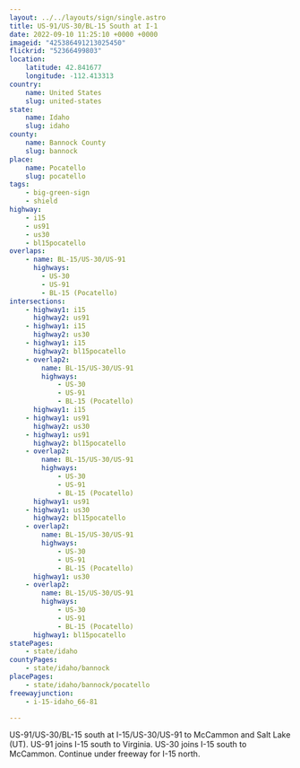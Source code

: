```yaml
---
layout: ../../layouts/sign/single.astro
title: US-91/US-30/BL-15 South at I-1
date: 2022-09-10 11:25:10 +0000 +0000
imageid: "425386491213025450"
flickrid: "52366499803"
location:
    latitude: 42.841677
    longitude: -112.413313
country:
    name: United States
    slug: united-states
state:
    name: Idaho
    slug: idaho
county:
    name: Bannock County
    slug: bannock
place:
    name: Pocatello
    slug: pocatello
tags:
    - big-green-sign
    - shield
highway:
    - i15
    - us91
    - us30
    - bl15pocatello
overlaps:
    - name: BL-15/US-30/US-91
      highways:
        - US-30
        - US-91
        - BL-15 (Pocatello)
intersections:
    - highway1: i15
      highway2: us91
    - highway1: i15
      highway2: us30
    - highway1: i15
      highway2: bl15pocatello
    - overlap2:
        name: BL-15/US-30/US-91
        highways:
            - US-30
            - US-91
            - BL-15 (Pocatello)
      highway1: i15
    - highway1: us91
      highway2: us30
    - highway1: us91
      highway2: bl15pocatello
    - overlap2:
        name: BL-15/US-30/US-91
        highways:
            - US-30
            - US-91
            - BL-15 (Pocatello)
      highway1: us91
    - highway1: us30
      highway2: bl15pocatello
    - overlap2:
        name: BL-15/US-30/US-91
        highways:
            - US-30
            - US-91
            - BL-15 (Pocatello)
      highway1: us30
    - overlap2:
        name: BL-15/US-30/US-91
        highways:
            - US-30
            - US-91
            - BL-15 (Pocatello)
      highway1: bl15pocatello
statePages:
    - state/idaho
countyPages:
    - state/idaho/bannock
placePages:
    - state/idaho/bannock/pocatello
freewayjunction:
    - i-15-idaho_66-81

---
```

US-91/US-30/BL-15 south at I-15/US-30/US-91 to McCammon and Salt Lake (UT).  US-91 joins I-15 south to Virginia.  US-30 joins I-15 south to McCammon.  Continue under freeway for I-15 north.